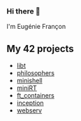 ### Hi there 👋
I'm Eugénie Françon

<!--
**EugenieF/EugenieF** is a ✨ _special_ ✨ repository because its `README.md` (this file) appears on your GitHub profile.

Here are some ideas to get you started:

- 🔭 I’m currently working on ...
- 🌱 I’m currently learning ...
- 👯 I’m looking to collaborate on ...
- 🤔 I’m looking for help with ...
- 💬 Ask me about ...
- 📫 How to reach me: ...
- 😄 Pronouns: ...
- ⚡ Fun fact: ...
-->

## My 42 projects
- [libt](https://github.com/EugenieF/42_libft)
- [philosophers](https://github.com/EugenieF/42_philosophers)
- [minishell](https://github.com/louisnfr/minishell)
- [miniRT](https://github.com/EugenieF/42_miniRT)
- [ft_containers](https://github.com/EugenieF/42_ft_containers)
- [inception](https://github.com/EugenieF/42_inception)
- [webserv](https://github.com/EugenieF/42_webserv)
